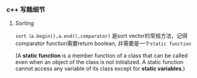 ### c++ 写题细节

1. Sorting 

   ``sort（a.begin(),a.end(),comparator)`` 是sort vector的常规方法，记得comparator function需要return boolean, 并需要是一个``static function `` 

   (A **static function** is a member function of a class that can be called even when an object of the class is not initialized. A static function cannot access any variable of its class except for **static variables**.)

     

   

